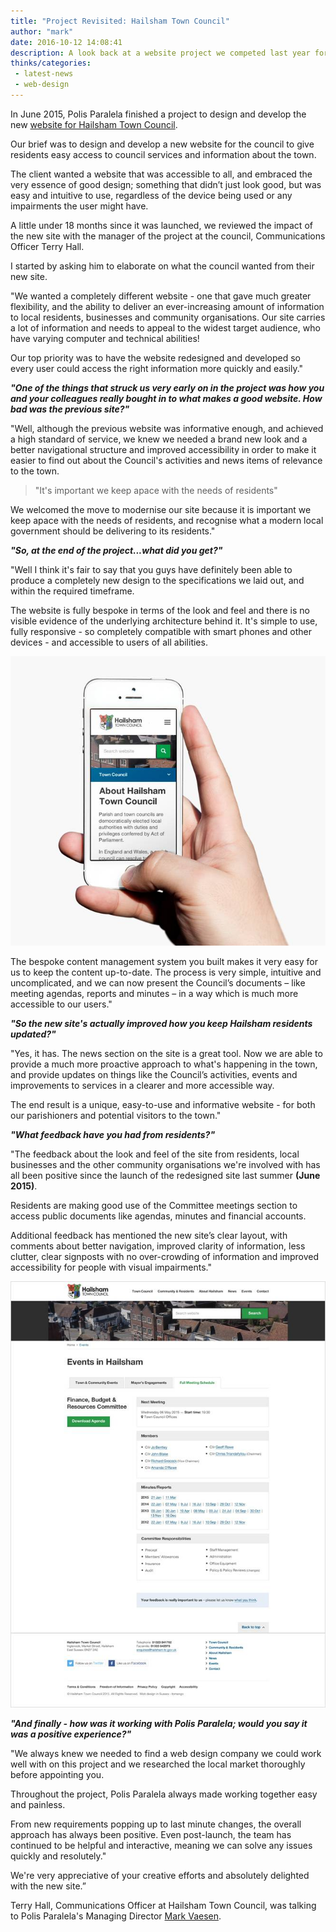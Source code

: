 ```yaml
---
title: "Project Revisited: Hailsham Town Council"
author: "mark"
date: 2016-10-12 14:08:41
description: A look back at a website project we competed last year for Hailsham Town Council, including a brief interview with their Communications Officer Terry Hall.
thinks/categories: 
 - latest-news
 - web-design
---
```


In June 2015, Polis Paralela finished a project to design and develop the new [website for Hailsham Town Council](http://www.polisparalela.co.uk/created/hailsham-town-council/).

Our brief was to design and develop a new website for the council to give residents easy access to council services and information about the town.

The client wanted a website that was accessible to all, and embraced the very essence of good design; something that didn’t just look good, but was easy and intuitive to use, regardless of the device being used or any impairments the user might have.

A little under 18 months since it was launched, we reviewed the impact of the new site with the manager of the project at the council, Communications Officer Terry Hall.

I started by asking him to elaborate on what the council wanted from their new site.

"We wanted a completely different website - one that gave much greater flexibility, and the ability to deliver an ever-increasing amount of information to local residents, businesses and community organisations. Our site carries a lot of information and needs to appeal to the widest target audience, who have varying computer and technical abilities!

Our top priority was to have the website redesigned and developed so every user could access the right information more quickly and easily."

__*"One of the things that struck us very early on in the project was how you and your colleagues really bought in to what makes a good website. How bad was the previous site?"*__

"Well, although the previous website was informative enough, and achieved a high standard of service, we knew we needed a brand new look and a better navigational structure and improved accessibility in order to make it easier to find out about the Council's activities and news items of relevance to the town.

> "It's important we keep apace with the needs of residents"

We welcomed the move to modernise our site because it is important we keep apace with the needs of residents, and recognise what a modern local government should be delivering to its residents."

__*"So, at the end of the project...what did you get?"*__

"Well I think it's fair to say that you guys have definitely been able to produce a completely new design to the specifications we laid out, and within the required timeframe.

The website is fully bespoke in terms of the look and feel and there is no visible evidence of the underlying architecture behind it. It's simple to use, fully responsive - so completely compatible with smart phones and other devices - and accessible to users of all abilities.

[![](images/blog/hailsham-town-council-responsive-website.jpg "Responsive website")](images/blog/hailsham-town-council-responsive-website.jpg)

The bespoke content management system you built makes it very easy for us to keep the content up-to-date. The process is very simple, intuitive and uncomplicated, and we can now present the Council’s documents – like meeting agendas, reports and minutes – in a way which is much more accessible to our users."

__*"So the new site's actually improved how you keep Hailsham residents updated?"*__

"Yes, it has. The news section on the site is a great tool. Now we are able to provide a much more proactive approach to what's happening in the town, and provide updates on things like the Council’s activities, events and improvements to services in a clearer and more accessible way.

The end result is a unique, easy-to-use and informative website - for both our parishioners and potential visitors to the town."

__*"What feedback have you had from residents?"*__

"The feedback about the look and feel of the site from residents, local businesses and the other community organisations we're involved with has all been positive since the launch of the redesigned site last summer __(June 2015)__.

Residents are making good use of the Committee meetings section to access public documents like agendas, minutes and financial accounts.

Additional feedback has mentioned the new site’s clear layout, with comments about better navigation, improved clarity of information, less clutter, clear signposts with no over-crowding of information and improved accessibility for people with visual impairments."

[![](images/blog/hailsham-town-council-events.jpg "Events page")](images/blog/hailsham-town-council-events.jpg)

__*"And finally - how was it working with Polis Paralela; would you say it was a positive experience?"*__

"We always knew we needed to find a web design company we could work well with on this project and we researched the local market thoroughly before appointing you.

Throughout the project, Polis Paralela always made working together easy and painless.

From new requirements popping up to last minute changes, the overall approach has always been positive. Even post-launch, the team has continued to be helpful and interactive, meaning we can solve any issues quickly and resolutely."

We're very appreciative of your creative efforts and absolutely delighted with the new site.”

Terry Hall, Communications Officer at Hailsham Town Council, was talking to Polis Paralela's Managing Director [Mark Vaesen](/is/mark-vaesen/).


